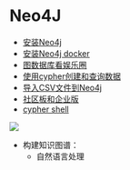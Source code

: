 # Neo4J


* [安装Neo4j](docs/install.md)
* [安装Neo4j docker](docs/install_docker.md)
* [图数据库看娱乐圈](docs/movies.md)
* [使用cypher创建和查询数据](docs/create_data_with_cypher.md)
* [导入CSV文件到Neo4j](docs/import.md)
* [社区板和企业版](docs/vs.md)
* [cypher shell](docs/cypher_shell.md)




![](./assets/2020-02-14-11-40-42.png)


* 构建知识图谱：
  * 自然语言处理


